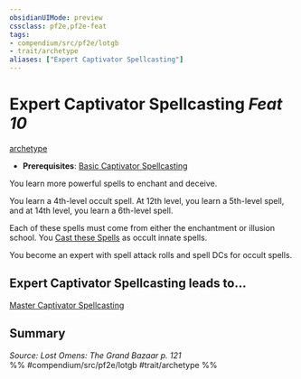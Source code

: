 ```yaml
---
obsidianUIMode: preview
cssclass: pf2e,pf2e-feat
tags:
- compendium/src/pf2e/lotgb
- trait/archetype
aliases: ["Expert Captivator Spellcasting"]
---
```

# Expert Captivator Spellcasting  *Feat 10*  
[archetype](../../Rules/traits/archetype.md)  

- **Prerequisites**: [Basic Captivator Spellcasting](basic-captivator-spellcasting-lotgb.md)

You learn more powerful spells to enchant and deceive.

You learn a 4th-level occult spell. At 12th level, you learn a 5th-level spell, and at 14th level, you learn a 6th-level spell.

Each of these spells must come from either the enchantment or illusion school. You [Cast these Spells](../../Rules/actions/cast-a-spell.md) as occult innate spells.

You become an expert with spell attack rolls and spell DCs for occult spells.

## Expert Captivator Spellcasting leads to...

[Master Captivator Spellcasting](master-captivator-spellcasting-lotgb.md)

## Summary

*Source: Lost Omens: The Grand Bazaar p. 121*  
%% #compendium/src/pf2e/lotgb #trait/archetype %%